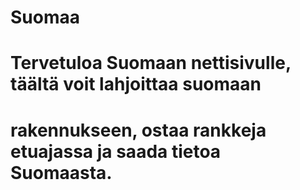 # Suomaa
# Tervetuloa Suomaan nettisivulle, täältä voit lahjoittaa suomaan 
# rakennukseen, ostaa rankkeja etuajassa ja saada tietoa Suomaasta.
